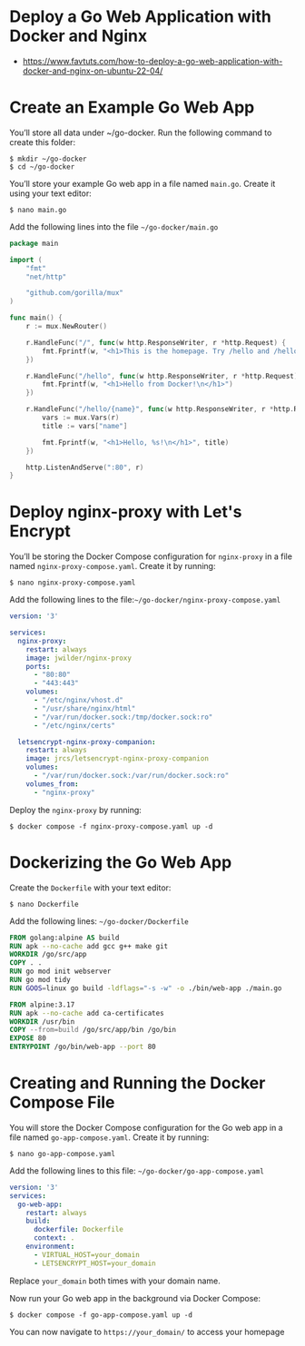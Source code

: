 # Deploy a Go Web Application with Docker and Nginx
* https://www.favtuts.com/how-to-deploy-a-go-web-application-with-docker-and-nginx-on-ubuntu-22-04/

# Create an Example Go Web App

You’ll store all data under ~/go-docker. Run the following command to create this folder:
```
$ mkdir ~/go-docker
$ cd ~/go-docker
```

You’ll store your example Go web app in a file named `main.go`. Create it using your text editor:
```
$ nano main.go
```

Add the following lines into the file `~/go-docker/main.go`
```go
package main

import (
    "fmt"
    "net/http"

    "github.com/gorilla/mux"
)

func main() {
    r := mux.NewRouter()

    r.HandleFunc("/", func(w http.ResponseWriter, r *http.Request) {
        fmt.Fprintf(w, "<h1>This is the homepage. Try /hello and /hello/Sammy\n</h1>")
    })

    r.HandleFunc("/hello", func(w http.ResponseWriter, r *http.Request) {
        fmt.Fprintf(w, "<h1>Hello from Docker!\n</h1>")
    })

    r.HandleFunc("/hello/{name}", func(w http.ResponseWriter, r *http.Request) {
        vars := mux.Vars(r)
        title := vars["name"]

        fmt.Fprintf(w, "<h1>Hello, %s!\n</h1>", title)
    })

    http.ListenAndServe(":80", r)
}
```

# Deploy nginx-proxy with Let's Encrypt

You’ll be storing the Docker Compose configuration for `nginx-proxy` in a file named `nginx-proxy-compose.yaml`. Create it by running:
```
$ nano nginx-proxy-compose.yaml
```

Add the following lines to the file:`~/go-docker/nginx-proxy-compose.yaml`

```yaml
version: '3'

services:
  nginx-proxy:
    restart: always
    image: jwilder/nginx-proxy
    ports:
      - "80:80"
      - "443:443"
    volumes:
      - "/etc/nginx/vhost.d"
      - "/usr/share/nginx/html"
      - "/var/run/docker.sock:/tmp/docker.sock:ro"
      - "/etc/nginx/certs"

  letsencrypt-nginx-proxy-companion:
    restart: always
    image: jrcs/letsencrypt-nginx-proxy-companion
    volumes:
      - "/var/run/docker.sock:/var/run/docker.sock:ro"
    volumes_from:
      - "nginx-proxy"
```

Deploy the `nginx-proxy` by running:
```
$ docker compose -f nginx-proxy-compose.yaml up -d
```

# Dockerizing the Go Web App

Create the `Dockerfile` with your text editor:
```
$ nano Dockerfile
```

Add the following lines: `~/go-docker/Dockerfile`

```Dockerfile
FROM golang:alpine AS build
RUN apk --no-cache add gcc g++ make git
WORKDIR /go/src/app
COPY . .
RUN go mod init webserver
RUN go mod tidy
RUN GOOS=linux go build -ldflags="-s -w" -o ./bin/web-app ./main.go

FROM alpine:3.17
RUN apk --no-cache add ca-certificates
WORKDIR /usr/bin
COPY --from=build /go/src/app/bin /go/bin
EXPOSE 80
ENTRYPOINT /go/bin/web-app --port 80
```

# Creating and Running the Docker Compose File

You will store the Docker Compose configuration for the Go web app in a file named `go-app-compose.yaml`. Create it by running:

```
$ nano go-app-compose.yaml
```

Add the following lines to this file: `~/go-docker/go-app-compose.yaml`

```yaml
version: '3'
services:
  go-web-app:
    restart: always
    build:
      dockerfile: Dockerfile
      context: .
    environment:
      - VIRTUAL_HOST=your_domain
      - LETSENCRYPT_HOST=your_domain
```

Replace `your_domain` both times with your domain name.

Now run your Go web app in the background via Docker Compose:
```
$ docker compose -f go-app-compose.yaml up -d
```

You can now navigate to `https://your_domain/` to access your homepage
